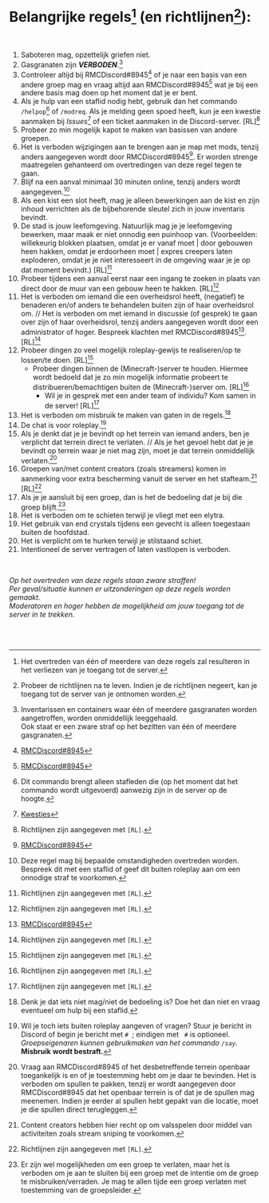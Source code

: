 # Belangrijke regels[^regels] (en richtlijnen[^richtlijnen]):
<br>

1. Saboteren mag, opzettelijk griefen niet.<br>
2. Gasgranaten zijn **_VERBODEN_**.[^gasgranaten]<br>
3. Controleer altijd bij RMCDiscord#8945[^contact] of je naar een basis van een andere groep mag en vraag altijd aan RMCDiscord#8945[^contact] wat je bij een andere basis mag doen op het moment dat je er bent.<br>
4. Als je hulp van een staflid nodig hebt, gebruik dan het commando `/helpop`[^opmerking] of `/modreq`. Als je melding geen spoed heeft, kun je een kwestie aanmaken bij _Issues_[^kwesties] of een ticket aanmaken in de Discord-server. [RL][^identificatie_richtlijnen]<br>
5. Probeer zo min mogelijk kapot te maken van basissen van andere groepen.<br>
6. Het is verboden wijzigingen aan te brengen aan je map met mods, tenzij anders aangegeven wordt door RMCDiscord#8945[^contact]. Er worden strenge maatregelen gehanteerd om overtredingen van deze regel tegen te gaan.<br>
7. Blijf na een aanval minimaal 30 minuten online, tenzij anders wordt aangegeven.[^uitzonderingen]<br>
8. Als een kist een slot heeft, mag je alleen bewerkingen aan de kist en zijn inhoud verrichten als de bijbehorende sleutel zich in jouw inventaris bevindt.<br>
9. De stad is jouw leefomgeving. Natuurlijk mag je je leefomgeving bewerken, maar maak er niet onnodig een puinhoop van. (Voorbeelden: willekeurig blokken plaatsen, omdat je er vanaf moet | door gebouwen heen hakken, omdat je erdoorheen moet | expres creepers laten exploderen, omdat je je niet interesseert in de omgeving waar je je op dat moment bevindt.) [RL][^identificatie_richtlijnen]<br>
10. Probeer tijdens een aanval eerst naar een ingang te zoeken in plaats van direct door de muur van een gebouw heen te hakken. [RL][^identificatie_richtlijnen]
11. Het is verboden om iemand die een overheidsrol heeft, (negatief) te benaderen en/of anders te behandelen buiten zijn of haar overheidsrol om. // Het is verboden om met iemand in discussie (of gesprek) te gaan over zijn of haar overheidsrol, tenzij anders aangegeven wordt door een administrator of hoger. Bespreek klachten met RMCDiscord#8945[^contact]. [RL][^identificatie_richtlijnen]<br>
12. Probeer dingen zo veel mogelijk roleplay-gewijs te realiseren/op te lossen/te doen. [RL][^identificatie_richtlijnen]<br>
    - Probeer dingen binnen de (Minecraft-)server te houden. Hiermee wordt bedoeld dat je zo min mogelijk informatie probeert te distribueren/bemachtigen buiten de (Minecraft-)server om. [RL][^identificatie_richtlijnen]<br>
      - Wil je in gesprek met een ander team of individu? Kom samen in de server! [RL][^identificatie_richtlijnen]<br>
13. Het is verboden om misbruik te maken van gaten in de regels.[^misbruik_regels]
14. De chat is voor roleplay.[^chat]
15. Als je denkt dat je je bevindt op het terrein van iemand anders, ben je verplicht dat terrein direct te verlaten. // Als je het gevoel hebt dat je je bevindt op terrein waar je niet mag zijn, moet je dat terrein onmiddellijk verlaten.[^verboden_terrein]
16. Groepen van/met content creators (zoals streamers) komen in aanmerking voor extra bescherming vanuit de server en het stafteam.[^extra_bescherming] [RL][^identificatie_richtlijnen]
17. Als je je aansluit bij een groep, dan is het de bedoeling dat je bij die groep blijft.[^loyaliteit]
18. Het is verboden om te schieten terwijl je vliegt met een elytra.
19. Het gebruik van end crystals tijdens een gevecht is alleen toegestaan buiten de hoofdstad.
20. Het is verplicht om te hurken terwijl je stilstaand schiet.
21. Intentioneel de server vertragen of laten vastlopen is verboden.

<br>

_Op het overtreden van deze regels staan zware straffen!<br>Per geval/situatie kunnen er uitzonderingen op deze regels worden gemaakt.<br>Moderatoren en hoger hebben de mogelijkheid om jouw toegang tot de server in te trekken._

<br><br>

[^regels]: Het overtreden van één of meerdere van deze regels zal resulteren in het verliezen van je toegang tot de server.
[^richtlijnen]: Probeer de richtlijnen na te leven. Indien je de richtlijnen negeert, kan je toegang tot de server van je ontnomen worden.
[^gasgranaten]: Inventarissen en containers waar één of meerdere gasgranaten worden aangetroffen, worden onmiddellijk leeggehaald.<br>Ook staat er een zware straf op het bezitten van één of meerdere gasgranaten.
[^contact]: [RMCDiscord#8945](https://discordapp.com/users/366622006059204609)
[^opmerking]: Dit commando brengt alleen stafleden die (op het moment dat het commando wordt uitgevoerd) aanwezig zijn in de server op de hoogte.
[^kwesties]: [Kwesties](https://github.com/Guncraft/Informatie/issues/new?assignees=&labels=Hulp+nodig+%28Minecraft%29&template=hulp-nodig-in-de-minecraft-server.md&title=Hulp%20nodig%20in%20de%20Minecraft-server)
[^identificatie_richtlijnen]: Richtlijnen zijn aangegeven met `[RL]`.
[^uitzonderingen]: Deze regel mag bij bepaalde omstandigheden overtreden worden. Bespreek dit met een staflid of geef dit buiten roleplay aan om een onnodige straf te voorkomen.
[^misbruik_regels]: Denk je dat iets niet mag/niet de bedoeling is? Doe het dan niet en vraag eventueel om hulp bij een staflid.
[^chat]: Wil je toch iets buiten roleplay aangeven of vragen? Stuur je bericht in Discord of begin je bericht met `# `; eindigen met ` #` is optioneel. _Groepseigenaren kunnen gebruikmaken van het commando `/say`._<br>**Misbruik wordt bestraft.**
[^verboden_terrein]: Vraag aan RMCDiscord#8945[^contact] of het desbetreffende terrein openbaar toegankelijk is en of je toestemming hebt om je daar te bevinden. Het is verboden om spullen te pakken, tenzij er wordt aangegeven door RMCDiscord#8945[^contact] dat het openbaar terrein is of dat je de spullen mag meenemen. Indien je eerder al spullen hebt gepakt van die locatie, moet je die spullen direct terugleggen.
[^extra_bescherming]: Content creators hebben hier recht op om valsspelen door middel van activiteiten zoals stream sniping te voorkomen.
[^loyaliteit]: Er zijn wel mogelijkheden om een groep te verlaten, maar het is verboden om je aan te sluiten bij een groep met de intentie om de groep te misbruiken/verraden. Je mag te allen tijde een groep verlaten met toestemming van de groepsleider.
